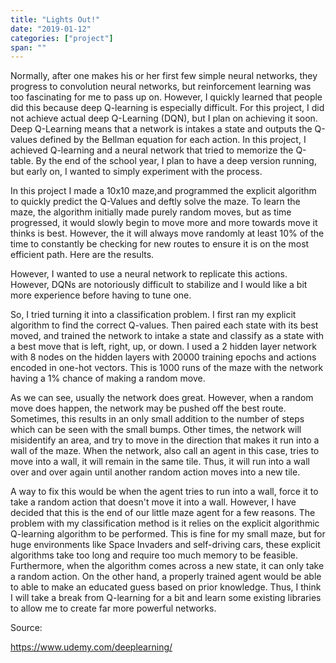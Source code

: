 ```yaml
---
title: "Lights Out!"
date: "2019-01-12"
categories: ["project"]
span: ""
---
```

Normally, after one makes his or her first few simple neural networks, they progress to convolution neural networks, but reinforcement learning was too fascinating for me to pass up on. However, I quickly learned that people did this because deep Q-learning is especially difficult. For this project, I did not achieve actual deep Q-Learning (DQN), but I plan on achieving it soon. Deep Q-Learning means that a network is intakes a state and outputs the Q-values defined by the Bellman equation for each action. In this project, I achieved Q-learning and a neural network that tried to memorize the Q-table. By the end of the school year, I plan to have a deep version running, but early on, I wanted to simply experiment with the process. 

In this project I made a 10x10 maze,and programmed the explicit algorithm to quickly predict the Q-Values and deftly solve the maze. To learn the maze, the algorithm initially made purely random moves, but as time progressed, it would slowly begin to move more and more towards move it thinks is best. However, the it will always move randomly at least 10% of the time to constantly be checking for new routes to ensure it is on the most efficient path. Here are the results.

However, I wanted to use a neural network to replicate this actions. However, DQNs are notoriously difficult to stabilize and I would like a bit more experience before having to tune one.

So, I tried turning it into a classification problem. I first ran my explicit algorithm to find the correct Q-values. Then paired each state with its best moved, and trained the network to intake a state and classify as a state with a best move that is left, right, up, or down. I used a 2 hidden layer network with 8 nodes on the hidden layers with 20000 training epochs and actions encoded in one-hot vectors. This is 1000 runs of the maze with the network having a 1% chance of making a random move.

As we can see, usually the network does great. However, when a random move does happen, the network may be pushed off the best route. Sometimes, this results in an only small addition to the number of steps which can be seen with the small bumps. Other times, the network will misidentify an area, and try to move in the direction that makes it run into a wall of the maze. When the network, also call an agent in this case, tries to move into a wall, it will remain in the same tile. Thus, it will run into a wall over and over again until another random action moves into a new tile. 

A way to fix this would be when the agent tries to run into a wall, force it to take a random action that doesn't move it into a wall. However, I have decided that this is the end of our little maze agent for a few reasons. The problem with my classification method is it relies on the explicit algorithmic Q-learning algorithm to be performed. This is fine for my small maze, but for huge environments like Space Invaders and self-driving cars, these explicit algorithms take too long and require too much memory to be feasible. Furthermore, when the algorithm comes across a new state, it can only take a random action. On the other hand, a properly trained agent would be able to able to make an educated guess based on prior knowledge. Thus, I think I will take a break from Q-learning for a bit and learn some existing libraries to allow me to create far more powerful networks.

Source:

 https://www.udemy.com/deeplearning/